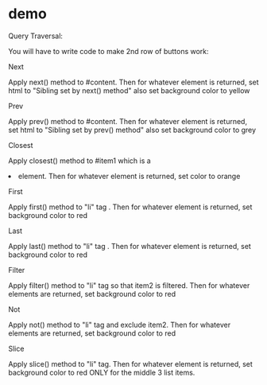 # demo

Query Traversal:


You will have to write code to make 2nd row of buttons work:



Next

Apply next() method to #content. Then for whatever element is returned, set html to "Sibling set by next() method" also set background color to yellow



Prev

Apply prev() method to #content. Then for whatever element is returned, set html to "Sibling set by prev() method" also set background color to grey



Closest

Apply closest() method to #item1 which is a <li> element. Then for whatever element is returned, set color to orange



First

Apply first() method to "li" tag . Then for whatever element is returned, set background color to red



Last

Apply last() method to "li" tag . Then for whatever element is returned, set background color to red



Filter

Apply filter() method to "li" tag so that item2 is filtered. Then for whatever elements are returned, set background color to red



Not

Apply not() method to "li" tag and exclude item2. Then for whatever elements are returned, set background color to red



Slice

Apply slice() method to "li" tag. Then for whatever element is returned, set background color to red ONLY for the middle 3 list items.

